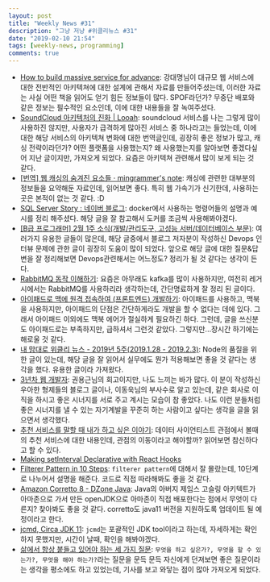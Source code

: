 ```yaml
---
layout: post
title: "Weekly News #31"
description: "그냥 저냥 #위클리뉴스 #31"
date: "2019-02-10 21:54"
tags: [weekly-news, programming]
comments: true
---
```



* [How to build massive service for advance](https://www.slideshare.net/charsyam2/how-to-build-massive-service-for-advance?utm_source=gaerae.com&utm_campaign=%EA%B0%9C%EB%B0%9C%EC%9E%90%EC%8A%A4%EB%9F%BD%EB%8B%A4&utm_medium=social): 강대명님이 대규모 웹 서비스에 대한 전반적인 아키텍쳐에 대한 설계에 관해서 자료를 만들어주셨는데, 이러한 자료는 사실 어떤 책을 읽어도 얻기 힘든 정보들이 많다. SPOF라던가? 무중단 배포와 같은 정보는 필수적인 요소인데, 이에 대한 내용들을 잘 녹여주셨다.
* [SoundCloud 아키텍처의 진화 | Looah](http://www.looah.com/article/view/1652?utm_source=gaerae.com&utm_campaign=%EA%B0%9C%EB%B0%9C%EC%9E%90%EC%8A%A4%EB%9F%BD%EB%8B%A4&utm_medium=social): soundcloud 서비스를 나는 그렇게 많이 사용하진 않지만, 사용자가 급격하게 많아진 서비스 중 하나라고는 들었는데, 이에 대한 해당 서비스의 아키텍쳐 변화에 대한 번역글인데, 굉장히 좋은 정보가 많고, 캐싱 전략이라던가? 어떤 플랫폼을 사용했는지? 왜 사용했는지를 알아보면 좋겠다싶어 지난 글이지만, 가져오게 되었다. 요즘은 아키텍쳐 관련해서 많이 보게 되는 것 같다.
* [[번역] 웹 캐싱의 숨겨진 요소들 · mingrammer's note](https://mingrammer.com/translation-the-hidden-components-of-web-caching/?utm_source=gaerae.com&utm_campaign=%EA%B0%9C%EB%B0%9C%EC%9E%90%EC%8A%A4%EB%9F%BD%EB%8B%A4&utm_medium=social): 캐싱에 관련한 대부분의 정보들을 요약해둔 자료인데, 읽어보면 좋다. 특히 웹 가속기가 신기한데, 사용하는 곳은 본적이 없는 것 같다. :D
* [SQL Server Story : 네이버 블로그](http://sqlmvp.kr/221444003059): docker에서 사용하는 명령어들의 설명과 예시를 정리 해주셨다. 해당 글을 잘 참고해서 도커를 조금씩 사용해봐야겠다. 
* [[B급 프로그래머] 2월 1주 소식(개발/관리도구, 고성능 서버/데이터베이스 부문)](http://jhrogue.blogspot.com/2019/02/b-2-1.html): 여러가지 유용한 글들이 많은데, 해당 글중에서 블로그 저자분이 작성하신 Devops 인터뷰 문제에 관한 글이 굉장히 도움이 많이 되었다. 앞으로 해당 글에 대한 질문&답변을 잘 정리해보면 Devops관련해서는 어느정도? 정리가 될 것 같다는 생각이 든다.
* [RabbitMQ 동작 이해하기](https://blog.jonnung.com/rabbitmq/2019/02/06/about-amqp-implementtation-of-rabbitmq/): 요즘은 아무래도 kafka를 많이 사용하지만, 여전히 레거시에서는 RabbitMQ를 사용하리라 생각하는데, 간단명료하게 잘 정리 된 글이다.
* [아이패드로 맥에 원격 접속하여 (프론트엔드) 개발하기](https://adhrinae.github.io/posts/how-to-remotely-connect-with-your-mac-using-ipad): 아이패드를 사용하고, 맥북을 사용하지만, 아이패드의 단점은 간단하게라도 개발을 할 수 없다는 데에 있다. 그래서 아이패드 이외에도 맥북 에어가 절실하게 필요하긴 하다. 그런데, 글을 쓰신분도 아이패드로는 부족하지만, 급하셔서 그런것 같았다. 그렇지만...장시간 하기에는 해로울 것 같다.
* [내 맘대로 위클리 뉴스 - 2019년 5주(2019.1.28 - 2019.2.3)](https://www.sangkon.com/2019/02/06/sigamdream_weekly_2019_5/): Node의 품질을 위한 글이 있는데, 해당 글을 잘 읽어서 실무에도 뭔가 적용해보면 좋을 것 같다는 생각을 했다. 유용한 글이라 가져왔다. 
* [3년차 웹 개발자](https://blog.kingbbode.com/posts/who-am-i-3): 권용근님의 회고이지만, 나도 느끼는 바가 많다. 이 분이 작성하신 우아한 형제들의 블로그 글이나, 이동욱님의 부사수로 알고 있는데, 같은 회사로 이직을 하시고 좋은 시너지를 서로 주고 계시는 모습이 참 좋았다. 나도 이런 분들처럼 좋은 시너지를 낼 수 있는 자기계발을 꾸준히 하는 사람이고 싶다는 생각을 글을 읽으면서 생각했다.
* [추천 서비스를 말할 때 내가 하고 싶은 이야기](https://cojette.github.io/recommendationtalk/): 데이터 사이언티스트 관점에서 볼때의 추천 서비스에 대한 내용인데, 관점의 이동이라고 해야할까? 읽어보면 참신하다고 할 수 있다.
* [Making setInterval Declarative with React Hooks](https://overreacted.io/making-setinterval-declarative-with-react-hooks/)
* [Filterer Pattern in 10 Steps](https://www.javacodegeeks.com/2019/02/filterer-pattern-10-steps.html): `filterer pattern`에 대해서 잘 몰랐는데, 10단계로 나누어서 설명을 해준다. 코드로 직접 따라해봐도 좋을 것 같다.
* [Amazon Corretto 8 - DZone Java](https://dzone.com/articles/amazon-corretto-8-1?utm_medium=feed&utm_source=feedpress.me&utm_campaign=Feed:%20dzone%2Fjava): Java의 아버지 제임스 고슬링 아키텍트가 아마존으로 가서 만든 openJDK으로 아마존이 직접 배포한다는 점에서 무엇이 다른지? 찾아봐도 좋을 것 같다. corretto도 java11 버전을 지원하도록 업데이트 될 예정이라고 한다.
* [jcmd, Circa JDK 11](https://www.javacodegeeks.com/2019/02/jcmd-circa-jdk-11.html): `jcmd`는 포괄적인 JDK tool이라고 하는데, 자세하게는 확인 하지 못했지만, 시간이 날때, 확인을 해봐야겠다.
* [삶에서 항상 붙들고 있어야 하는 세 가지 질문](https://ppss.kr/archives/183110): `무엇을 하고 싶은가?, 무엇을 할 수 있는가?, 무엇을 해야 하는가?`라는 질문을 문득 문득 자신에게 던져보면 좋은 질문이라는 생각을 평소에도 하고 있었는데, 기사를 보고 와닿는 점이 많아 가져오게 되었다.
